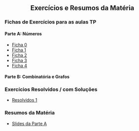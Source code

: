
<h2 align="center"> Exercícios e Resumos da Matéria</h2>  

### Fichas de Exercícios para as aulas TP

#### Parte A: Números
- [Ficha 0](http://cfloren.wdfiles.com/local--files/discreta/Problemas0.pdf)
- [Ficha 1](http://cfloren.wdfiles.com/local--files/discreta/Problemas1.pdf)
- [Ficha 2](http://cfloren.wdfiles.com/local--files/discreta/Problemas2.pdf)
- [Ficha 3](http://cfloren.wdfiles.com/local--files/discreta/Problemas3.pdf)
- [Ficha 4](http://cfloren.wdfiles.com/local--files/discreta/Problemas4.pdf)

#### Parte B: Combinatória e Grafos


### Exercícios Resolvidos / com Soluções
- [Resolvidos 1](http://cfloren.wdfiles.com/local--files/discreta/Resolvidos1.pdf) 

<!-- ### Exercícios Adicionais -->

### Resumos da Matéria
- [Slides da Parte A](http://cfloren.wdfiles.com/local--files/discreta/Slides-ITN.pdf)

